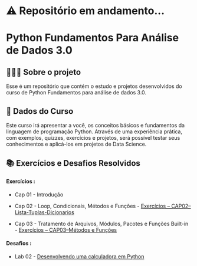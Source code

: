 # ⚠ Repositório em andamento...

# Python Fundamentos Para Análise de Dados 3.0

## 👩🏾‍💻 Sobre o projeto

Esse é um repositório que contém o estudo e projetos desenvolvidos do curso de Python Fundamentos para análise de dados 3.0.

## 🎲 Dados do Curso

Este curso irá apresentar a você, os conceitos básicos e fundamentos da linguagem de programação Python. Através de uma experiência prática, com exemplos, quizzes, exercícios e projetos, será possível testar seus conhecimentos e aplicá-los em projetos de Data Science.

## 📚 Exercícios e Desafios Resolvidos

#### Exercícios :

- Cap 01 - Introdução 

- Cap 02 - Loop, Condicionais, Métodos  e Funções  - [Exercícios – CAP02–Lista-Tuplas-Dicionarios](https://github.com/DeboraSouza277/Python_Fundamentos_DSA/blob/main/DSA-Python-Cap02-Exercicios-Lista-Tuplas-Dicionarios.ipynb)

- Cap 03 - Tratamento de Arquivos, Módulos, Pacotes e Funções Built-in   -  [Exercícios – CAP03–Métodos e Funções](https://github.com/DeboraSouza277/Python_Fundamentos_DSA/blob/main/DSA-Python-Cap03-Exercicios-Funcoes-Solucao.ipynb)

#### Desafios :

- Lab 02 - [Desenvolvendo uma calculadora em Python](https://github.com/DeboraSouza277/Python_Fundamentos_DSA/blob/main/Lab%2002%20-%20Calculadora%20em%20python.py)
